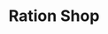 ---
title: "Ration Shop"
url: /kunnamthanam/ration-shop-kunnamthanam-chenganasssery/
shop: convenience
---